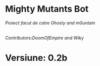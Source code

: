 # Mighty Mutants Bot
###### Proiect facut de catre Ghosty and m0untain
###### Contributors:DoomOfEmpire and Wiky
# Versiune: 0.2b

